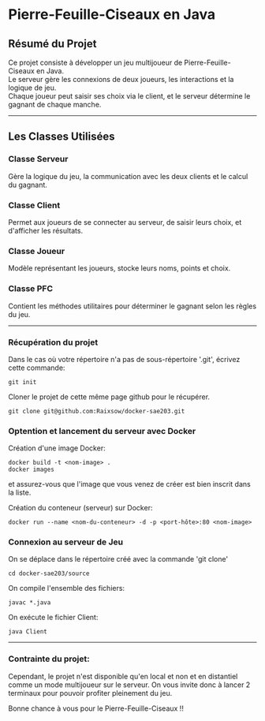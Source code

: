 # Pierre-Feuille-Ciseaux en Java

## Résumé du Projet
Ce projet consiste à développer un jeu multijoueur de Pierre-Feuille-Ciseaux en Java.  
Le serveur gère les connexions de deux joueurs, les interactions et la logique de jeu.  
Chaque joueur peut saisir ses choix via le client, et le serveur détermine le gagnant de chaque manche.

---

## Les Classes Utilisées

### **Classe Serveur**
Gère la logique du jeu, la communication avec les deux clients et le calcul du gagnant.

### **Classe Client**
Permet aux joueurs de se connecter au serveur, de saisir leurs choix, et d'afficher les résultats.

### **Classe Joueur**
Modèle représentant les joueurs, stocke leurs noms, points et choix.

### **Classe PFC**
Contient les méthodes utilitaires pour déterminer le gagnant selon les règles du jeu.

---

### Récupération du projet ###

Dans le cas où votre répertoire n'a pas de sous-répertoire '.git', écrivez cette commande:
```shell
git init
``` 

Cloner le projet de cette même page github pour le récupérer.
```shell
git clone git@github.com:Raixsow/docker-sae203.git
```

### Optention et lancement du serveur avec Docker

Création d'une image Docker:
```shell
docker build -t <nom-image> .
docker images
```
et assurez-vous que l'image que vous venez de créer est bien inscrit dans la liste. 

Création du conteneur (serveur) sur Docker:
```shell
docker run --name <nom-du-conteneur> -d -p <port-hôte>:80 <nom-image>
```

### Connexion au serveur de Jeu

On se déplace dans le répertoire créé avec la commande 'git clone'
```shell
cd docker-sae203/source
```

On compile l'ensemble des fichiers:
```shell
javac *.java
```

On exécute le fichier Client:
```shell
java Client
```

---
### Contrainte du projet:
Cependant, le projet n'est disponible qu'en local et non et en distantiel comme un mode multijoueur sur le serveur. On vous invite donc à lancer 2 terminaux pour pouvoir profiter pleinement du jeu.

Bonne chance à vous pour le Pierre-Feuille-Ciseaux !!
